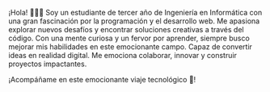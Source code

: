



¡Hola! 👨🏻‍💻 Soy un estudiante de tercer año de Ingeniería en Informática con una gran fascinación por la programación y el desarrollo web. 
Me apasiona explorar nuevos desafíos y encontrar soluciones creativas a través del código. 
Con una mente curiosa y un fervor por aprender, siempre busco mejorar mis habilidades en este emocionante campo. 
Capaz de convertir ideas en realidad digital. 
Me emociona colaborar, innovar y construir proyectos impactantes. 

¡Acompáñame en este emocionante viaje tecnológico 🚀!
